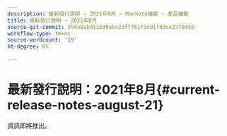```yaml
---
description: 最新發行說明 — 2021年8月 — Marketo檔案 — 產品檔案
title: 最新發行說明 — 2021年8月
source-git-commit: 394ababd11b39abc23f7761f3c91f03ca3778435
workflow-type: tm+mt
source-wordcount: '19'
ht-degree: 0%

---
```


# 最新發行說明：2021年8月{#current-release-notes-august-21}

資訊即將推出。
